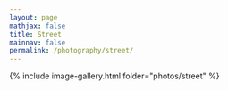 ```yaml
---
layout: page
mathjax: false
title: Street
mainnav: false
permalink: /photography/street/
---
```



{% include image-gallery.html folder="photos/street" %}